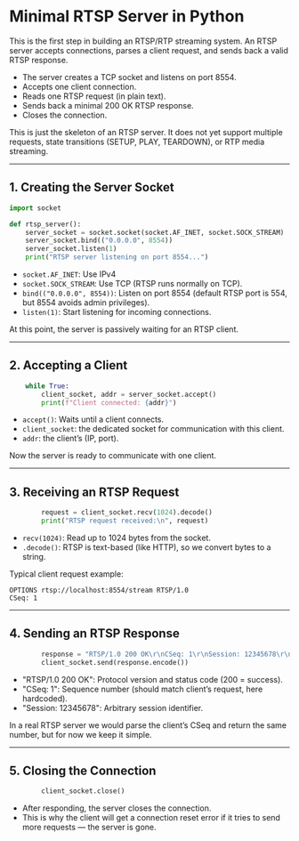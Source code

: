 # Minimal RTSP Server in Python

This is the first step in building an RTSP/RTP streaming system. An RTSP server accepts connections, parses a client request, and sends back a valid RTSP response.

* The server creates a TCP socket and listens on port 8554.
* Accepts one client connection.
* Reads one RTSP request (in plain text).
* Sends back a minimal 200 OK RTSP response.
* Closes the connection.

This is just the skeleton of an RTSP server. It does not yet support multiple requests, state transitions (SETUP, PLAY, TEARDOWN), or RTP media streaming.

------------------------------------------------------------------------

## 1. Creating the Server Socket

```python
import socket

def rtsp_server():
    server_socket = socket.socket(socket.AF_INET, socket.SOCK_STREAM)
    server_socket.bind(("0.0.0.0", 8554))
    server_socket.listen(1)
    print("RTSP server listening on port 8554...")

```

* `socket.AF_INET`: Use IPv4
* `socket.SOCK_STREAM`: Use TCP (RTSP runs normally on TCP).
* `bind(("0.0.0.0", 8554))`: Listen on port 8554 (default RTSP port is 554, but 8554 avoids admin privileges).
* `listen(1)`: Start listening for incoming connections.

At this point, the server is passively waiting for an RTSP client.

------------------------------------------------------------------------

## 2. Accepting a Client
```python
    while True:
        client_socket, addr = server_socket.accept()
        print(f"Client connected: {addr}")
```
* `accept()`: Waits until a client connects.
* `client_socket`: the dedicated socket for communication with this client.
* `addr`: the client’s (IP, port).

Now the server is ready to communicate with one client.

------------------------------------------------------------------------

## 3. Receiving an RTSP Request
```python
        request = client_socket.recv(1024).decode()
        print("RTSP request received:\n", request)
```
* `recv(1024)`: Read up to 1024 bytes from the socket.
* `.decode()`: RTSP is text-based (like HTTP), so we convert bytes to a string.

Typical client request example:
```
OPTIONS rtsp://localhost:8554/stream RTSP/1.0
CSeq: 1
```

------------------------------------------------------------------------

## 4. Sending an RTSP Response
```python
        response = "RTSP/1.0 200 OK\r\nCSeq: 1\r\nSession: 12345678\r\n\r\n"
        client_socket.send(response.encode())
```
* "RTSP/1.0 200 OK": Protocol version and status code (200 = success).
* "CSeq: 1": Sequence number (should match client’s request, here hardcoded).
* "Session: 12345678": Arbitrary session identifier.

In a real RTSP server we would parse the client’s CSeq and return the same number, but for now we keep it simple.

------------------------------------------------------------------------

## 5. Closing the Connection
```python
        client_socket.close()
```
* After responding, the server closes the connection.
* This is why the client will get a connection reset error if it tries to send more requests — the server is gone.

